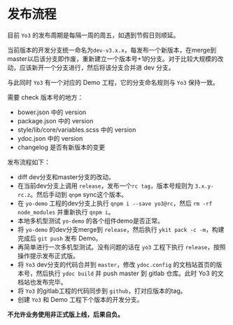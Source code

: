 # 发布流程

目前 `Yo3` 的发布周期是每隔一周的周五，如遇到节假日则顺延。

当前版本的开发分支统一命名为`dev-v3.x.x`，每发布一个新版本，在merge到master以后该分支即作废，重新建立一个版本号+1的分支。对于比较大规模的改动，应该新开一个分支进行，然后将该分支合并进 dev 分支。

与此同时 `Yo3` 有一个对应的 Demo 工程，它的分支命名规则与 `Yo3` 保持一致。

需要 check 版本号的地方：
- bower.json 中的 version
- package.json 中的 version
- style/lib/core/variables.scss 中的 version
- ydoc.json 中的 version
- changelog 是否有新版本的变更

发布流程如下：
- diff dev分支和master分支的改动。
- 在当前dev分支上调用 `release`，发布一个`rc tag`，版本号规则为 `3.x.y-rc.z`。然后手动到 `qnpm` sync这个版本。
- 在 `yo-demo` 工程的dev分支上执行 `qnpm i --save yo3@rc`，然后 `rm -rf node_modules` 并重新执行 `qnpm i`。
- 本地多机型测试 `yo-demo` 的各个组件demo是否正常。
- 将 `yo-demo` 的dev分支merge到 `release`，然后执行 `ykit pack -c -m`，构建完成后 `git push` 发布 Demo。
- 再简单进行一次多机型测试。没有问题的话在 `yo3` 工程下执行 `release`，按照操作提示发布正式版。
- 将 `Yo3` dev分支的代码合并到 `master`，修改 `ydoc.config` 的文档站首页的版本号，然后执行 `ydoc build` 并 push master 到 gitlab 仓库。此时 Yo3 的文档站也发布完毕。
- 将 `Yo3` 的gitlab工程的代码同步到 `github`，打对应版本的tag。
- 创建 `Yo3` 和 Demo 工程下个版本的开发分支。

**不允许业务使用非正式版上线，后果自负。**